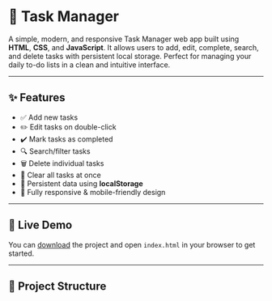 # 📝 Task Manager

A simple, modern, and responsive Task Manager web app built using **HTML**, **CSS**, and **JavaScript**. It allows users to add, edit, complete, search, and delete tasks with persistent local storage. Perfect for managing your daily to-do lists in a clean and intuitive interface.

---

## ✨ Features

- ✅ Add new tasks
- ✏️ Edit tasks on double-click
- ✔️ Mark tasks as completed
- 🔍 Search/filter tasks
- 🗑️ Delete individual tasks
- 🧹 Clear all tasks at once
- 💾 Persistent data using **localStorage**
- 📱 Fully responsive & mobile-friendly design

---

## 🚀 Live Demo

You can [download](#installation) the project and open `index.html` in your browser to get started.

---

## 📁 Project Structure

